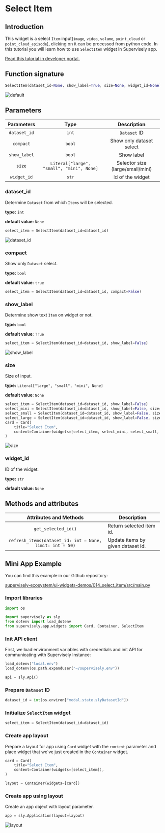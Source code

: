 # Select Item

## Introduction

This widget is a select `Item` input(`image`, `video`, `volume`, `point_cloud` or `point_cloud_episode`), clicking on it can be processed from python code. In this tutorial you will learn how to use `SelectItem` widget in Supervisely app.

[Read this tutorial in developer portal.](https://developer.supervise.ly/app-development/apps-with-gui/selectitem)

## Function signature

```python
SelectItem(dataset_id=None, show_label=True, size=None, widget_id=None)
```

![default](https://user-images.githubusercontent.com/120389559/218035492-9a07432d-8fb0-4dad-b5ff-ccd8ce03a137.png)

## Parameters

|  Parameters  |                   Type                    |           Description            |
| :----------: | :---------------------------------------: | :------------------------------: |
| `dataset_id` |                   `int`                   |           `Dataset` ID           |
|  `compact`   |                  `bool`                   |     Show only dataset select     |
| `show_label` |                  `bool`                   |            Show label            |
|    `size`    | `Literal["large", "small", "mini", None]` | Selector size (large/small/mini) |
| `widget_id`  |                   `str`                   |         Id of the widget         |

### dataset_id

Determine `Dataset` from which `Items` will be selected.

**type:** `int`

**default value:** `None`

```python
select_item = SelectItem(dataset_id=dataset_id)
```

![dataset_id](https://user-images.githubusercontent.com/120389559/218035699-aa403402-6a7d-41af-a93c-ffb0b4f2df7c.png)

### compact

Show only `Dataset` select.

**type:** `bool`

**default value:** `true`

```python
select_item = SelectItem(dataset_id=dataset_id, compact=False)
```

### show_label

Determine show text `Item` on widget or not.

**type:** `bool`

**default value:** `True`

```python
select_item = SelectItem(dataset_id=dataset_id, show_label=False)
```

![show_label](https://user-images.githubusercontent.com/120389559/218035951-70b5d164-d7f4-44a2-85f8-4da65c112cae.png)

### size

Size of input.

**type:** `Literal["large", "small", "mini", None]`

**default value:** `None`

```python
select_item = SelectItem(dataset_id=dataset_id, show_label=False)
select_mini = SelectItem(dataset_id=dataset_id, show_label=False, size="mini")
select_small = SelectItem(dataset_id=dataset_id, show_label=False, size="small")
select_large = SelectItem(dataset_id=dataset_id, show_label=False, size="large")
card = Card(
    title="Select Item",
    content=Container(widgets=[select_item, select_mini, select_small, select_large]),
)
```

![size](https://user-images.githubusercontent.com/120389559/218725835-a36971d3-cc88-4169-9366-b7b5b383486e.png)

### widget_id

ID of the widget.

**type:** `str`

**default value:** `None`

## Methods and attributes

|                  Attributes and Methods                  | Description                       |
| :------------------------------------------------------: | --------------------------------- |
|                   `get_selected_id()`                    | Return selected item id.          |
| `refresh_items(dataset_id: int = None, limit: int = 50)` | Update items by given dataset id. |

## Mini App Example

You can find this example in our Github repository:

[supervisely-ecosystem/ui-widgets-demos/014_select_item/src/main.py](https://github.com/supervisely-ecosystem/ui-widgets-demos/blob/master/014_select_item/src/main.py)

### Import libraries

```python
import os

import supervisely as sly
from dotenv import load_dotenv
from supervisely.app.widgets import Card, Container, SelectItem
```

### Init API client

First, we load environment variables with credentials and init API for communicating with Supervisely Instance:

```python
load_dotenv("local.env")
load_dotenv(os.path.expanduser("~/supervisely.env"))

api = sly.Api()
```

### Prepare `Dataset` ID

```python
dataset_id = int(os.environ["modal.state.slyDatasetId"])
```

### Initialize `SelectItem` widget

```python
select_item = SelectItem(dataset_id=dataset_id)
```

### Create app layout

Prepare a layout for app using `Card` widget with the `content` parameter and place widget that we've just created in the `Container` widget.

```python
card = Card(
    title="Select Item",
    content=Container(widgets=[select_item]),
)

layout = Container(widgets=[card])
```

### Create app using layout

Create an app object with layout parameter.

```python
app = sly.Application(layout=layout)
```

![layout](https://user-images.githubusercontent.com/120389559/218036360-09d6f530-42c7-43bd-a2f7-05d7d3f6f252.png)
